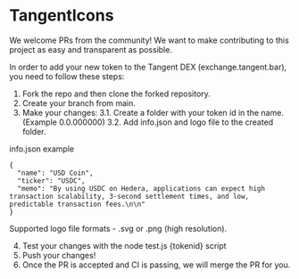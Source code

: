 # TangentIcons
We welcome PRs from the community!
We want to make contributing to this project as easy and transparent as possible.

In order to add your new token to the Tangent DEX (exchange.tangent.bar), you need to follow these steps:

1. Fork the repo and then clone the forked repository.
2. Create your branch from main.
3. Make your changes:
3.1. Create a folder with your token id in the name. (Example 0.0.000000)
3.2. Add info.json and logo file to the created folder. 

info.json example
```
{
  "name": "USD Coin",
  "ticker": "USDC",
  "memo": "By using USDC on Hedera, applications can expect high transaction scalability, 3-second settlement times, and low, predictable transaction fees.\n\n"
} 
```

Supported logo file formats - .svg or .png (high resolution).

4. Test your changes with the node test.js {tokenid} script
5. Push your changes!
6. Once the PR is accepted and CI is passing, we will merge the PR for you.
